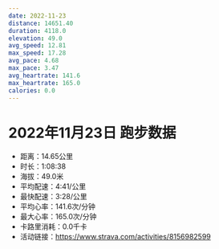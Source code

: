 ```yaml
---
date: 2022-11-23
distance: 14651.40
duration: 4118.0
elevation: 49.0
avg_speed: 12.81
max_speed: 17.28
avg_pace: 4.68
max_pace: 3.47
avg_heartrate: 141.6
max_heartrate: 165.0
calories: 0.0
---
```


# 2022年11月23日 跑步数据

- 距离：14.65公里
- 时长：1:08:38
- 海拔：49.0米
- 平均配速：4:41/公里
- 最快配速：3:28/公里
- 平均心率：141.6次/分钟
- 最大心率：165.0次/分钟
- 卡路里消耗：0.0千卡
- 活动链接：https://www.strava.com/activities/8156982599

